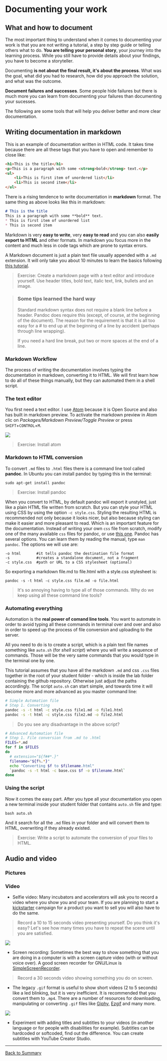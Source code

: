 # Documenting your work

## What and how to document
The most important thing to understand when it comes to documenting your work is that you are not writing a tutorial, a step by step guide or telling others what to do. **You are telling your personal story**, your journey into the learning process. While you still have to provide details about your findings, you have to become a storyteller.

Documenting **is not about the final result, it's about the process**. What was the goal, what did you had to research, how did you approach the solution, and what was the outcome.

**Document failures and successes**. Some people hide failures but there is much more you can learn from documenting your failures than documenting your sucesses.

The following are some tools that will help you deliver better and more clear documentation.

## Writing documentation in markdown
This is an example of documentation written in HTML code. It takes time because there are all these tags that you have to open and remember to close like:
```html
<h1>This is the title</h1>
<p>This is a paragraph with some <strong>bold</strong> text.</p>
<ul>
    <li>This is first item of unordered list</li>
    <li>This is second item</li>
</ul>
```
There is a rising tendence to write documentation in **markdown** format. The same thing as above looks like this in markdown:
```md
# This is the title
This is a paragraph with some **bold** text.
* This is first item of unordered list
* This is second item
```

Markdown is very **easy to write**, very **easy to read** and you can also **easily export to HTML** and other formats. In markdown you focus more in the content and much less in code tags which are prone to syntax errors.

A Markdown document is just a plain text file usually appended with a `.md` extension. It will only take you about 10 minutes to learn the basics following [this tutorial](https://help.github.com/articles/markdown-basics/).

> Exercise: Create a markdown page with a text editor and introduce yourself. Use header titles, bold text, italic text, link, bullets and an image.  

>### Some tips learned the hard way
> Standard markdown syntax does not require a blank line before a header. Pandoc  does  require  this (except, of course, at the beginning of the document). The reason for the requirement is that it is all  too  easy for  a  #  to  end  up  at the beginning of a line by accident (perhaps through line wrapping).
>
> If you need a hard line break, put two or more spaces at the end of a line.

### Markdown Workflow
The process of writing the documentation involves typing the documentation in markdown, converting it to HTML. We will first learn how to do all of these things manually, but they can automated them in a shell script.

### The text editor
You first need a text editor. I use [Atom](https://atom.io/) because it is Open Source and also has built in markdown preview. To activate the markdown preview in Atom clic on _Packages/Markdown Preview/Toggle Preview_ or press `SHIFT`+`CONTROL`+`M`.

![](./img/doc/atom.png)

> Exercise: Install atom

### Markdown to HTML conversion
To convert `.md` files to `.html` files there is a command line tool called **pandoc**. In Ubuntu you can install pandoc by typing this in the terminal:

`sudo apt-get install pandoc`

> Exercise: Install pandoc

When you convert to HTML, by default pandoc will export it unstyled, just like a plain HTML file written from scratch. But you can style your HTML using CSS by using the option `-c style.css`. Styling the resulting HTML is recommended not only because it looks nicer, but also because styling can make it easier and more pleasant to read. Which is an important feature for the documentation. Instead of writing your own `css` file from scratch, modify one of the many available `css` files for pandoc, or use [this one](http://git.fabcloud.io/francisco/beach-lab-htgaa-2015/blob/master/students/sanchez.francisco/base.css). Pandoc has several options. You can learn them by reading the manual, type `man pandoc`. The options we will use are:

```
-o html       #it tells pandoc the destination file format
-s            #creates a standalone document, not a fragment
-c style.css  #path or URL to a CSS stylesheet (optional)
```
So exporting a markdown file.md to file.html with a style.css stylesheet is:

`pandoc -s -t html -c style.css file.md -o file.html`

> It's so annoying having to type all of those commands. Why do we keep using all these command line tools?

### Automating everything
Automation is the **real power of comand line tools**. You want to automate in order to avoid typing all these commands in terminal over and over and also in order to speed up the process of file conversion and uploading to the server.

All you need to do is to create a script, which is a plain text file names something like `auto.sh` (for _shell script_) where you will write a sequence of commands. Those will be the very same commands that you would type in the terminal one by one.

This tutorial assumes that you have all the markdown `.md` and css `.css` files together in the root of your student folder - which is inside the lab folder containing the github repository. Otherwise just adjust the paths accordingly. The script `auto.sh` can start simple, and towards time it will become more and more advanced as you master command line:

```bash
# Simple Automation file
# Step 1. Converting
pandoc -s -t html -c style.css file1.md -o file1.html
pandoc -s -t html -c style.css file2.md -o file2.html
```
> Do you see any disadvantage in the above script?

```bash
# Advanced Automation file
# Step 1. File conversion from .md to .html
FILES=*.md
for f in $FILES
do
  # extension="${f##*.}"
  filename="${f%.*}"
  echo "Converting $f to $filename.html"
  `pandoc -s -t html -c base.css $f -o $filename.html`
done
```

### Using the script
Now it comes the easy part. After you type all your documentation you open a new terminal inside your student folder that contains `auto.sh` file and type:

`bash auto.sh`

And it search for all the `.md` files in your folder and will convert them to HTML, overwriting if they already existed.

> Exercise: Write a script to automate the conversion of your files to HTML.

## Audio and video

### Pictures

### Video

* Selfie video: Many incubators and accelerators will ask you to record a video where you show you and your team. If you are planning to start a [kickstarter](https://www.kickstarter.com) campaign for a product you want to sell you will also have to do the same.

> Record a 10 to 15 seconds video presenting yourself. Do you think it's easy? Let's see how many times you have to repeat the scene until you are satisfied.

![](img/doc/interview.png)

* Screen recording: Sometimes the best way to show something that you are doing in a computer is with a screen capture video (with or without voice over). A good screen recorder for GNU/Linux is [SimpleScreenRecorder](http://www.maartenbaert.be/simplescreenrecorder/).

> Record a 30 seconds video showing something you do on screen.

* The legacy `.gif` format is useful to show short videos (2 to 5 seconds) like a led blinking, but it is very inefficient. It is recommended that you convert them to `.mp4`. There are a number of resources for downloading, manipulating or converting `.gif` files like [Giphy](http://giphy.com/), [Ezgif](http://ezgif.com/video-to-gif) and many more.

![](img/doc/ok.gif)

* Experiment with adding titles and subtitles to your videos (in another language or for people with disabilities for example). Subtitles can be hardcoded or softcoded, find out the difference. You can create subtitles with YouTube Creator Studio.

---
[Back to Summary](../summary.md)
